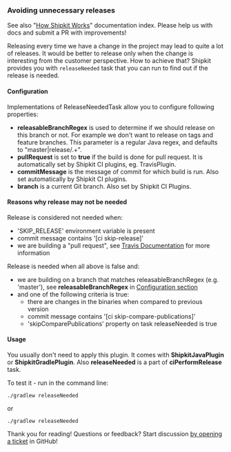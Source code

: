 ### Avoiding unnecessary releases

See also "[How Shipkit Works](/docs/how-shipkit-works.md)" documentation index.
Please help us with docs and submit a PR with improvements!

Releasing every time we have a change in the project may lead to quite
a lot of releases. It would be better to release only when the change is
interesting from the customer perspective. How to achieve that? Shipkit
provides you with ```releaseNeeded``` task that you can run to find out
if the release is needed.

#### Configuration

Implementations of ReleaseNeededTask allow you to configure following properties:
- **releasableBranchRegex** is used to determine if we should release on this branch or not.
For example we don't want to release on tags and feature branches. This parameter is a
regular Java regex, and defaults to "master|release/.+".
- **pullRequest** is set to **true** if the build is done for pull request.
It is automatically set by Shipkit CI plugins, eg. TravisPlugin.
- **commitMessage** is the message of commit for which build is run.
Also set automatically by Shipkit CI plugins.
- **branch** is a current Git branch. Also set by Shipkit CI Plugins.

#### Reasons why release may not be needed

Release is considered not needed when:
 * 'SKIP_RELEASE' environment variable is present
 * commit message contains '[ci skip-release]'
 * we are building a "pull request", see [Travis Documentation](https://docs.travis-ci.com/user/environment-variables/) for more information

Release is needed when all above is false and:
 * we are building on a branch that matches releasableBranchRegex (e.g. 'master'), see **releasableBranchRegex** in [Configuration section](#configuration)
 * and one of the following criteria is true:
   * there are changes in the binaries when compared to previous version
   * commit message contains '[ci skip-compare-publications]'
   * 'skipComparePublications' property on task releaseNeeded is true

#### Usage

You usually don't need to apply this plugin. It comes with **ShipkitJavaPlugin**
or **ShipkitGradlePlugin**. Also **releaseNeeded** is a part of **ciPerformRelease** task.

To test it - run in the command line:

```
./gradlew releaseNeeded
```

or

```
./gradlew releaseNeeded
```

Thank you for reading!
Questions or feedback?
Start discussion [by opening a ticket](https://github.com/mockito/shipkit/issues/new) in GitHub!
